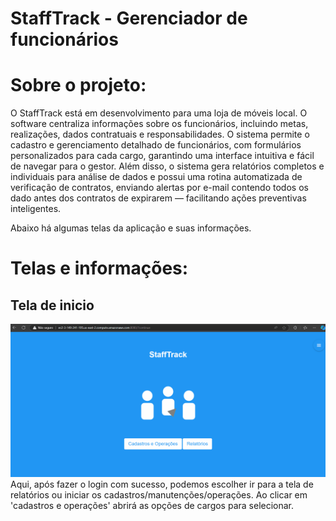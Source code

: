 # StaffTrack - Gerenciador de funcionários

# Sobre o projeto:

O StaffTrack está em desenvolvimento para uma loja de móveis local. 
O software centraliza informações sobre os funcionários, incluindo metas, realizações, dados contratuais e responsabilidades. 
O sistema permite o cadastro e gerenciamento detalhado de funcionários, com formulários personalizados para cada cargo, garantindo uma interface intuitiva e fácil de navegar para o gestor. Além disso, o sistema gera relatórios completos e individuais para análise de dados e possui uma rotina automatizada de verificação de contratos, enviando alertas por e-mail contendo todos os dado antes dos contratos de expirarem — facilitando ações preventivas inteligentes.

Abaixo há algumas telas da aplicação e suas informações.

# Telas e informações:
## Tela de inicio
![Inicio](https://github.com/kauannr/StaffTrack-Projeto/raw/053a4f889405be332ceaacbff185759413c0677e/assets/Anima%C3%A7%C3%A3o.gif)
  Aqui, após fazer o login com sucesso, podemos escolher ir para a tela de relatórios ou iniciar os cadastros/manutenções/operações. Ao clicar em 'cadastros e operações' abrirá as opções de cargos para selecionar.




